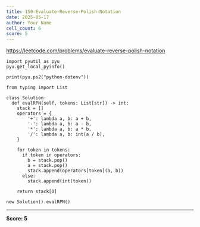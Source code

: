 ```yaml
---
title: 150-Evaluate-Reverse-Polish-Notation
date: 2025-05-17
author: Your Name
cell_count: 6
score: 5
---
```


https://leetcode.com/problems/evaluate-reverse-polish-notation


```
import pyutil as pyu
pyu.get_local_pyinfo()
```


```
print(pyu.ps2("python-dotenv"))
```


```
from typing import List
```


```
class Solution:
  def evalRPN(self, tokens: List[str]) -> int:
    stack = []
    operators = {
        '+': lambda a, b: a + b,
        '-': lambda a, b: a - b,
        '*': lambda a, b: a * b,
        '/': lambda a, b: int(a / b),
    }

    for token in tokens:
      if token in operators:
        b = stack.pop()
        a = stack.pop()
        stack.append(operators[token](a, b))
      else:
        stack.append(int(token))

    return stack[0]
```


```
new Solution().evalRPN()
```


---
**Score: 5**